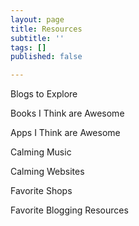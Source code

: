 ```yaml
---
layout: page
title: Resources
subtitle: ''
tags: []
published: false

---
```

Blogs to Explore

Books I Think are Awesome

Apps I Think are Awesome

Calming Music

Calming Websites

Favorite Shops

Favorite Blogging Resources